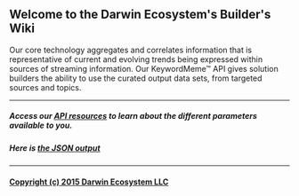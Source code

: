 ## Welcome to the Darwin Ecosystem's Builder's Wiki

Our core technology aggregates and correlates information that is representative of current and evolving trends being expressed within sources of streaming information. Our KeywordMeme™ API gives solution builders the ability to use the curated output data sets, from targeted sources and topics.

<hr>

##### Access our [API resources](https://github.com/DarwinEcosystem/Documentation/wiki/REST-API-Resources) to learn about the different parameters available to you.

##### Here is [the JSON output](https://github.com/DarwinEcosystem/Documentation/wiki/Understanding-the-default-json-output)

<hr>

#### [Copyright (c) 2015 Darwin Ecosystem LLC](http://www.darwineco.com)
